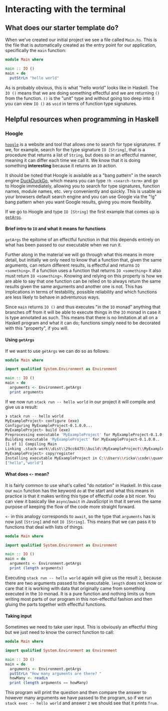 # Interacting with the terminal

## What does our starter template do?

When we've created our initial project we see a file called `Main.hs`. This is the file that is
automatically created as the entry point for our application, specifically the `main` function:

```haskell
module Main where

main :: IO ()
main = do
  putStrLn "hello world"
```

As is probably obvious, this is what "hello world" looks like in Haskell. The `IO ()` means that we
are doing something effectful and we are returning `()` from the function. `()` is the "unit" type
and without going too deep into it you can view `IO ()` as `void` in terms of function type
signatures.

## Helpful resources when programming in Haskell

### Hoogle

[`hoogle`](https://hoogle.haskell.org/) is a website and tool that allows one to search for type
signatures. If we, for example, search for the type signature `IO [String]`, that is a procedure
that returns a list of `String`, but does so in an effectful manner, meaning it can differ each time
we call it. We know that it is doing something **interesting** because it returns an `IO` action.

It should be noted that Hoogle is available as a "bang pattern" in the search engine
[DuckDuckGo](https://duckduckgo.com/), which means you can type `!h <search-term>` and go to Hoogle
immediately, allowing you to search for type signatures, function names, module names, etc. very
conveniently and quickly. This is usable as your browsers default search engine and you can use
Google via the "!g" bang pattern when you want Google results, giving you more flexibility.

If we go to Hoogle and type `IO [String]` the first example that comes up is
[`getArgs`](https://hackage.haskell.org/package/base-4.14.1.0/docs/System-Environment.html#v:getArgs).

#### Brief intro to `IO` and what it means for functions

`getArgs` the epitome of an effectful function in that this depends entirely on what has been passed
to our executable when we run it.

Further along in the material we will go through what this means in more detail, but initially we
only need to know that a function that, given the same arguments, can return different results, is
effectful and returns `IO <something>`. If a function uses a function that returns `IO <something>`
it also must return `IO <something>`. Knowing and relying on this property is how we are able to
say that one function can be relied on to always return the same results given the same arguments and
another one is not. This has implications in terms of testability, possible reliability and which
functions are less likely to behave in adventurous ways.

Since `main` returns `IO ()` and thus executes "in the `IO` monad" anything that branches off from
it will be able to execute things in the `IO` monad in case it is type annotated as such. This means
that there is no limitation at all on a Haskell program and what it can do; functions simply need to
be decorated with this "property", if you will.

#### Using `getArgs`

If we want to use `getArgs` we can do so as follows:

```haskell
module Main where

import qualified System.Environment as Environment

main :: IO ()
main = do
  arguments <- Environment.getArgs
  print arguments
```

If we now run `stack run -- hello world` in our project it will compile and give us a result:

```bash
❯ stack run -- hello world
MyExampleProject> configure (exe)
Configuring MyExampleProject-0.1.0.0...
MyExampleProject> build (exe)
Preprocessing executable 'MyExampleProject' for MyExampleProject-0.1.0.0..
Building executable 'MyExampleProject' for MyExampleProject-0.1.0.0..
[1 of 1] Compiling Main
Linking .stack-work\\dist\\29cc6475\\build\\MyExampleProject\\MyExampleProject.exe ...
MyExampleProject> copy/register
Installing executable MyExampleProject in C:\\Users\\ricka\\code\\quanterall\\MyExampleProject\\.stack-work\\install\\31aae583\\bin
["hello","world"]
```

#### What does `<-` mean?

It is fairly common to use what's called "do notation" in Haskell. In this case our `main` function
has the keyword `do` at the start and what this means in practice is that it makes writing this type
of effectful code a bit nicer. You can view it basically like `async`/`await` in JavaScript in that
it serves the same purpose of keeping the flow of the code more straight forward.

`<-` in this analogy corresponds to `await`, so the type that `arguments` has is now just `[String]`
and not `IO [String]`. This means that we can pass it to functions that deal with lists of things.

```haskell
module Main where

import qualified System.Environment as Environment

main :: IO ()
main = do
  arguments <- Environment.getArgs
  print (length arguments)
```

Executing `stack run -- hello world` again will give us the result `2`, because there are two
arguments passed to the executable. `length` does not know or care that it is working with data
that originally came from something executed in the `IO` monad. It is a pure function and nothing
limits us from writing most parts of our program in this non-effectful fashion and then gluing the
parts together with effectful functions.

#### Taking input

Sometimes we need to take user input. This is obviously an effectful thing but we just need to know
the correct function to call:

```haskell
module Main where

import qualified System.Environment as Environment

main :: IO ()
main = do
  arguments <- Environment.getArgs
  putStrLn "How many arguments are there? "
  howMany <- readLn
  print (length arguments == howMany)
```

This program will print the question and then compare the answer to however many arguments we have
passed to the program, so if we run `stack exec -- hello world` and answer `2` we should see that it
prints `True`.